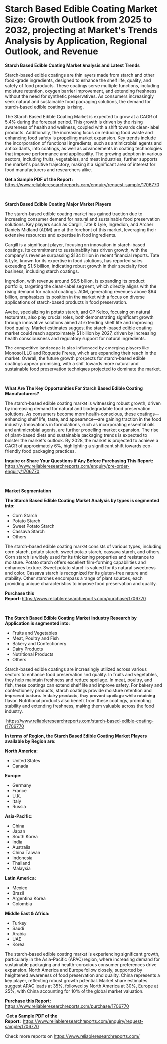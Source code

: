<p><h1>Starch Based Edible Coating Market Size: Growth Outlook from 2025 to 2032, projecting at Market's Trends Analysis by Application, Regional Outlook, and Revenue</h1></p><p><strong>Starch Based Edible Coating Market Analysis and Latest Trends</strong></p>
<p><p>Starch-based edible coatings are thin layers made from starch and other food-grade ingredients, designed to enhance the shelf life, quality, and safety of food products. These coatings serve multiple functions, including moisture retention, oxygen barrier improvement, and extending freshness without the need for synthetic preservatives. As consumers increasingly seek natural and sustainable food packaging solutions, the demand for starch-based edible coatings is rising.</p><p>The Starch Based Edible Coating Market is expected to grow at a CAGR of 5.4% during the forecast period. This growth is driven by the rising awareness of health and wellness, coupled with a shift towards clean-label products. Additionally, the increasing focus on reducing food waste and enhancing food safety is propelling market expansion. Key trends include the incorporation of functional ingredients, such as antimicrobial agents and antioxidants, into coatings, as well as advancements in coating technologies that improve performance and applicability. The growing adoption in various sectors, including fruits, vegetables, and meat industries, further supports the market's positive trajectory, making it a significant area of interest for food manufacturers and researchers alike.</p></p>
<p><strong>Get a Sample PDF of the Report:&nbsp;</strong> <a href="https://www.reliableresearchreports.com/enquiry/request-sample/1706770?utm_campaign=2287&utm_medium=2&utm_source=Github&utm_content=ia&utm_term=07042025&utm_id=starch-based-edible-coating">https://www.reliableresearchreports.com/enquiry/request-sample/1706770</a></p>
<p>&nbsp;</p>
<p><strong>Starch Based Edible Coating Major Market Players</strong></p>
<p><p>The starch-based edible coating market has gained traction due to increasing consumer demand for natural and sustainable food preservation solutions. Key players such as Cargill, Tate & Lyle, Ingredion, and Archer Daniels Midland (ADM) are at the forefront of this market, leveraging their extensive resources and expertise in food ingredients.</p><p>Cargill is a significant player, focusing on innovation in starch-based coatings. Its commitment to sustainability has driven growth, with the company's revenue surpassing $134 billion in recent financial reports. Tate & Lyle, known for its expertise in food solutions, has reported sales exceeding $1.5 billion, indicating robust growth in their specialty food business, including starch coatings.</p><p>Ingredion, with revenue around $6.5 billion, is expanding its product portfolio, targeting the clean-label segment, which directly aligns with the rising demand for natural coatings. ADM, generating revenues above $64 billion, emphasizes its position in the market with a focus on diverse applications of starch-based products in food preservation.</p><p>Avebe, specializing in potato starch, and CP Kelco, focusing on natural texturants, also play crucial roles, both demonstrating significant growth through innovative solutions aimed at extending shelf life and improving food quality. Market estimates suggest the starch-based edible coating market could reach approximately $1 billion by 2027, driven by increasing health consciousness and regulatory support for natural ingredients.</p><p>The competitive landscape is also influenced by emerging players like Monosol LLC and Roquette Freres, which are expanding their reach in the market. Overall, the future growth prospects for starch-based edible coatings appear promising, with a shift towards more natural and sustainable food preservation techniques projected to dominate the market.</p></p>
<p>&nbsp;</p>
<p><strong>What Are The Key Opportunities For Starch Based Edible Coating Manufacturers?</strong></p>
<p><p>The starch-based edible coating market is witnessing robust growth, driven by increasing demand for natural and biodegradable food preservation solutions. As consumers become more health-conscious, these coatings—enhancing shelf life, taste, and appearance—are gaining traction in the food industry. Innovations in formulations, such as incorporating essential oils and antimicrobial agents, are further propelling market expansion. The rise of plant-based diets and sustainable packaging trends is expected to bolster the market's outlook. By 2028, the market is projected to achieve a CAGR of approximately 6%, highlighting a significant shift towards eco-friendly food packaging practices.</p></p>
<p><strong>Inquire or Share Your Questions If Any Before Purchasing This Report:</strong> <a href="https://www.reliableresearchreports.com/enquiry/pre-order-enquiry/1706770?utm_campaign=2287&utm_medium=2&utm_source=Github&utm_content=ia&utm_term=07042025&utm_id=starch-based-edible-coating">https://www.reliableresearchreports.com/enquiry/pre-order-enquiry/1706770</a></p>
<p>&nbsp;</p>
<p><strong>Market Segmentation</strong></p>
<p><strong>The Starch Based Edible Coating Market Analysis by types is segmented into:</strong></p>
<p><ul><li>Corn Starch</li><li>Potato Starch</li><li>Sweet Potato Starch</li><li>Cassava Starch</li><li>Others</li></ul></p>
<p><p>The starch-based edible coating market consists of various types, including corn starch, potato starch, sweet potato starch, cassava starch, and others. Corn starch is widely used for its thickening properties and resistance to moisture. Potato starch offers excellent film-forming capabilities and enhances texture. Sweet potato starch is valued for its natural sweetness and color. Cassava starch is recognized for its gluten-free nature and stability. Other starches encompass a range of plant sources, each providing unique characteristics to improve food preservation and quality.</p></p>
<p><strong>Purchase this Report:&nbsp;</strong><a href="https://www.reliableresearchreports.com/purchase/1706770?utm_campaign=2287&utm_medium=2&utm_source=Github&utm_content=ia&utm_term=07042025&utm_id=starch-based-edible-coating">https://www.reliableresearchreports.com/purchase/1706770</a></p>
<p>&nbsp;</p>
<p><strong>The Starch Based Edible Coating Market Industry Research by Application is segmented into:</strong></p>
<p><ul><li>Fruits and Vegetables</li><li>Meat, Poultry and Fish</li><li>Bakery and Confectionery</li><li>Dairy Products</li><li>Nutritional Products</li><li>Others</li></ul></p>
<p><p>Starch-based edible coatings are increasingly utilized across various sectors to enhance food preservation and quality. In fruits and vegetables, they help maintain freshness and reduce spoilage. In meat, poultry, and fish, these coatings can extend shelf life and improve safety. For bakery and confectionery products, starch coatings provide moisture retention and improved texture. In dairy products, they prevent spoilage while retaining flavor. Nutritional products also benefit from these coatings, promoting stability and extending freshness, making them valuable across the food industry.</p></p>
<p><a href="https://www.reliableresearchreports.com/starch-based-edible-coating-r1706770?utm_campaign=2287&utm_medium=2&utm_source=Github&utm_content=ia&utm_term=07042025&utm_id=starch-based-edible-coating">&nbsp;https://www.reliableresearchreports.com/starch-based-edible-coating-r1706770</a></p>
<p><strong>In terms of Region, the Starch Based Edible Coating Market Players available by Region are:</strong></p>
<p>
    <p> <strong> North America: </strong>
        <ul>
            <li>United States</li>
            <li>Canada</li>
        </ul>
        </p> 
    <p> <strong> Europe: </strong>
        <ul>
            <li>Germany</li>
            <li>France</li>
            <li>U.K.</li>
            <li>Italy</li>
            <li>Russia</li>
        </ul>
        </p> 
    <p> <strong> Asia-Pacific: </strong>
        <ul>
            <li>China</li>
            <li>Japan</li>
            <li>South Korea</li>
            <li>India</li>
            <li>Australia</li>
            <li>China Taiwan</li>
            <li>Indonesia</li>
            <li>Thailand</li>
            <li>Malaysia</li>
        </ul>
        </p> 
    <p> <strong> Latin America: </strong>
        <ul>
            <li>Mexico</li>
            <li>Brazil</li>
            <li>Argentina Korea</li>
            <li>Colombia</li>
        </ul>
        </p> 
    <p> <strong> Middle East & Africa: </strong>
        <ul>
            <li>Turkey</li>
            <li>Saudi</li>
            <li>Arabia</li>
            <li>UAE</li>
            <li>Korea</li>
        </ul>
    </p>
    </p>
<p><p>The starch-based edible coating market is experiencing significant growth, particularly in the Asia-Pacific (APAC) region, where increasing demand for sustainable packaging and health-conscious consumer preferences drive expansion. North America and Europe follow closely, supported by heightened awareness of food preservation and quality. China represents a key player, reflecting robust growth potential. Market share estimates suggest APAC leads at 35%, followed by North America at 30%, Europe at 25%, with China accounting for 10% of the global market valuation.</p></p>
<p><strong>Purchase this Report: </strong><a href="https://www.reliableresearchreports.com/purchase/1706770?utm_campaign=2287&utm_medium=2&utm_source=Github&utm_content=ia&utm_term=07042025&utm_id=starch-based-edible-coating">https://www.reliableresearchreports.com/purchase/1706770</a></p>
<p>&nbsp;<strong>Get a Sample PDF of the Report:&nbsp;&nbsp;</strong><a href="https://www.reliableresearchreports.com/enquiry/request-sample/1706770?utm_campaign=2287&utm_medium=2&utm_source=Github&utm_content=ia&utm_term=07042025&utm_id=starch-based-edible-coating">https://www.reliableresearchreports.com/enquiry/request-sample/1706770</a></p>
<p><strong></strong></p>
<p>Check more reports on <a href="https://www.reliableresearchreports.com/?utm_campaign=2287&utm_medium=2&utm_source=Github&utm_content=ia&utm_term=07042025&utm_id=starch-based-edible-coating">https://www.reliableresearchreports.com/</a></p>